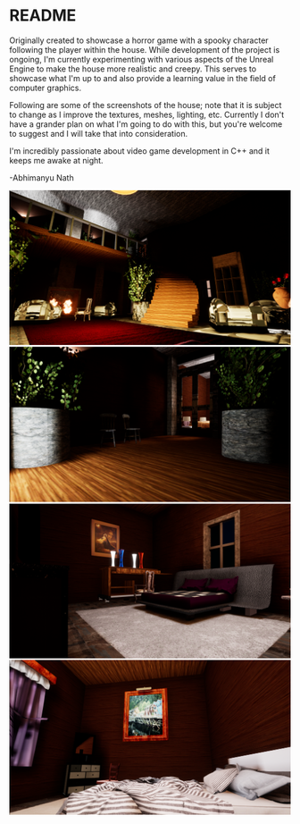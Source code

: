 # README #

Originally created to showcase a horror game with a spooky character following the player within the house. While development of the project is ongoing, I'm currently experimenting with various aspects of the Unreal Engine to make the house more realistic and creepy. This serves to showcase what I'm up to and also provide a learning value in the field of computer graphics. 

Following are some of the screenshots of the house; note that it is subject to change as I improve the textures, meshes, lighting, etc. Currently I don't have a grander plan on what I'm going to do with this, but you're welcome to suggest and I will take that into consideration. 

I'm incredibly passionate about video game development in C++ and it keeps me awake at night. 

-Abhimanyu Nath

<p align="center">
<img src="images/screencap8.png?raw=true" width="800"/>
<img src="images/screencap3.png?raw=true" width="800"/>
<img src="images/screencap5.png?raw=true" width="800"/>
<img src="images/screencap6.png?raw=true" width="800"/>
</p>
